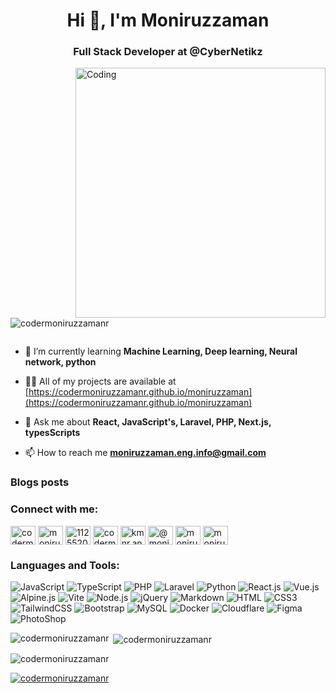 <h1 align="center">Hi 👋, I'm Moniruzzaman</h1>
<h3 align="center">Full Stack Developer at @CyberNetikz</h3>

<img align="right" alt="Coding" width="400" src="https://images.squarespace-cdn.com/content/v1/5769fc401b631bab1addb2ab/1541580611624-TE64QGKRJG8SWAIUS7NS/ke17ZwdGBToddI8pDm48kPoswlzjSVMM-SxOp7CV59BZw-zPPgdn4jUwVcJE1ZvWQUxwkmyExglNqGp0IvTJZamWLI2zvYWH8K3-s_4yszcp2ryTI0HqTOaaUohrI8PI6FXy8c9PWtBlqAVlUS5izpdcIXDZqDYvprRqZ29Pw0o/coding-freak.gif">



<p align="left"> <img src="https://komarev.com/ghpvc/?username=codermoniruzzamanr&label=Profile%20views&color=0e75b6&style=flat" alt="codermoniruzzamanr" /> </p>

<p align="left"> <a href="https://twitter.com/" target="blank"><img src="https://img.shields.io/twitter/follow/?logo=twitter&style=for-the-badge" alt="" /></a> </p>

- 🌱 I’m currently learning **Machine Learning, Deep learning, Neural network, python**

- 👨‍💻 All of my projects are available at [https://codermoniruzzamanr.github.io/moniruzzaman](https://codermoniruzzamanr.github.io/moniruzzaman)

- 💬 Ask me about **React, JavaScript's, Laravel, PHP, Next.js, typesScripts**

- 📫 How to reach me **moniruzzaman.eng.info@gmail.com**

### Blogs posts
<!-- BLOG-POST-LIST:START -->
<!-- BLOG-POST-LIST:END -->

<h3 align="left">Connect with me:</h3>
<p align="left">
<a href="https://dev.to/codermoniruzzamanr" target="blank"><img align="center" src="https://raw.githubusercontent.com/rahuldkjain/github-profile-readme-generator/master/src/images/icons/Social/devto.svg" alt="codermoniruzzamanr" height="30" width="40" /></a>
<a href="https://linkedin.com/in/moniruzzaman-rubel-ba726613a" target="blank"><img align="center" src="https://raw.githubusercontent.com/rahuldkjain/github-profile-readme-generator/master/src/images/icons/Social/linked-in-alt.svg" alt="moniruzzaman-rubel-ba726613a" height="30" width="40" /></a>
<a href="https://stackoverflow.com/users/11255204" target="blank"><img align="center" src="https://raw.githubusercontent.com/rahuldkjain/github-profile-readme-generator/master/src/images/icons/Social/stack-overflow.svg" alt="11255204" height="30" width="40" /></a>
<a href="https://codesandbox.com/codermoniruzzzmanr" target="blank"><img align="center" src="https://raw.githubusercontent.com/rahuldkjain/github-profile-readme-generator/master/src/images/icons/Social/codesandbox.svg" alt="codermoniruzzzmanr" height="30" width="40" /></a>
<a href="https://fb.com/kmnr.ansfj" target="blank"><img align="center" src="https://raw.githubusercontent.com/rahuldkjain/github-profile-readme-generator/master/src/images/icons/Social/facebook.svg" alt="kmnr.ansfj" height="30" width="40" /></a>
<a href="https://medium.com/@moniruzzaman.eng.info" target="blank"><img align="center" src="https://raw.githubusercontent.com/rahuldkjain/github-profile-readme-generator/master/src/images/icons/Social/medium.svg" alt="@moniruzzaman.eng.info" height="30" width="40" /></a>
<a href="https://www.leetcode.com/moniruzzaman_r" target="blank"><img align="center" src="https://raw.githubusercontent.com/rahuldkjain/github-profile-readme-generator/master/src/images/icons/Social/leet-code.svg" alt="moniruzzaman_r" height="30" width="40" /></a>
<a href="https://www.topcoder.com/members/moniruzzamanr" target="blank"><img align="center" src="https://raw.githubusercontent.com/rahuldkjain/github-profile-readme-generator/master/src/images/icons/Social/topcoder.svg" alt="moniruzzamanr" height="30" width="40" /></a>
</p>

<h3 align="left">Languages and Tools:</h3>

![JavaScript](https://img.shields.io/badge/JavaScript-F7DF1E?style=flat-square&logo=javascript&logoColor=black)
![TypeScript](https://img.shields.io/badge/TypeScript-007ACC?style=flat-square&logo=typescript&logoColor=white)
![PHP](https://img.shields.io/badge/PHP-777BB4?style=flat-square&logo=php&logoColor=white)
![Laravel](https://img.shields.io/badge/Laravel-F9322C?style=flat-square&logo=php&logoColor=white)
![Python](https://img.shields.io/badge/Python-3776AB?style=flat-square&logo=python&logoColor=white)
![React.js](https://img.shields.io/badge/React.js-0081CB?style=flat-square&logo=react&logoColor=61DAFB)
![Vue.js](https://img.shields.io/badge/Vue.js-35495E?style=flat-square&logo=vue.js&logoColor=4FC08D)
![Alpine.js](https://img.shields.io/badge/Alpine.js-663399?style=flat-square&logo=alpine.js&logoColor=white)
![Vite](https://img.shields.io/badge/Vite-593D88?style=flat-square&logo=vite&logoColor=white)
![Node.js](https://img.shields.io/badge/Node.js-43853D?style=flat-square&logo=node.js&logoColor=white)
![jQuery](https://img.shields.io/badge/jQuery-0769AD?style=flat-square&logo=jquery&logoColor=white)
![Markdown](https://img.shields.io/badge/Markdown-000000?style=flat-square&logo=markdown&logoColor=white)
![HTML](https://img.shields.io/badge/HTML5-E34F26?style=flat-square&logo=html5&logoColor=white)
![CSS3](https://img.shields.io/badge/CSS3-1572B6?style=flat-square&logo=css3&logoColor=white)
![TailwindCSS](https://img.shields.io/badge/Tailwind_CSS-38B2AC?style=flat-square&logo=tailwind-css&logoColor=white)
![Bootstrap](https://img.shields.io/badge/Bootstrap-563D7C?style=flat-square&logo=bootstrap&logoColor=white)
![MySQL](https://img.shields.io/badge/MySQL-005C84?style=flat-square&logo=mysql&logoColor=white)
![Docker](https://img.shields.io/badge/Docker-0CC1F3?style=flat-square&logo=docker&logoColor=white)
![Cloudflare](https://img.shields.io/badge/Cloudflare-F38020?style=flat-square&logo=Cloudflare&logoColor=white)
![Figma](https://img.shields.io/badge/Figma-purple?style=flat-square&logo=javascript&logoColor=white)
![PhotoShop](https://img.shields.io/badge/PhotoShop-blue?style=flat-square&logo=javascript&logoColor=white)

<p><img align="left" src="https://github-readme-stats.vercel.app/api/top-langs?username=codermoniruzzamanr&show_icons=true&locale=en&layout=compact" alt="codermoniruzzamanr" /></p>

<p>&nbsp;<img align="center" src="https://github-readme-stats.vercel.app/api?username=codermoniruzzamanr&show_icons=true&locale=en" alt="codermoniruzzamanr" /></p>

<p><img align="center" src="https://github-readme-streak-stats.herokuapp.com/?user=codermoniruzzamanr&" alt="codermoniruzzamanr" /></p>

<p align="left"> <a href="https://github.com/ryo-ma/github-profile-trophy"><img src="https://github-profile-trophy.vercel.app/?username=codermoniruzzamanr" alt="codermoniruzzamanr" /></a> </p>
